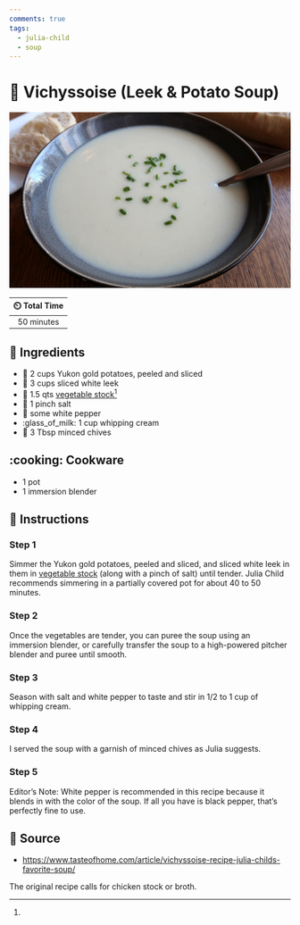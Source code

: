 ```yaml
---
comments: true
tags:
  - julia-child
  - soup
---
```

# :leafy_green: Vichyssoise (Leek & Potato Soup)

![Vichyssoise (Leek and Potato Soup)](../assets/images/vichyssoise-(leek-and-potato-soup).jpg)

| :timer_clock: Total Time |
|:-----------------------: |
| 50 minutes |

## :salt: Ingredients

- :potato: 2 cups Yukon gold potatoes, peeled and sliced
- :leafy_green: 3 cups sliced white leek
- :stew: 1.5 qts [vegetable stock][1][^1]
- :salt: 1 pinch salt
- :salt: some white pepper
- :glass_of_milk: 1 cup whipping cream
- :herb: 3 Tbsp minced chives

## :cooking: Cookware

- 1 pot
- 1 immersion blender

## :pencil: Instructions

### Step 1

Simmer the Yukon gold potatoes, peeled and sliced, and sliced white leek in them in [vegetable stock][1] (along with a
pinch of salt) until tender. Julia Child recommends simmering in a partially covered pot for about 40 to 50 minutes.

### Step 2

Once the vegetables are tender, you can puree the soup using an immersion blender, or carefully transfer the soup to a
high-powered pitcher blender and puree until smooth.

### Step 3

Season with salt and white pepper to taste and stir in 1/2 to 1 cup of whipping cream.

### Step 4

I served the soup with a garnish of minced chives as Julia suggests.

### Step 5

Editor’s Note: White pepper is recommended in this recipe because it blends in with the color of the soup. If all you
have is black pepper, that’s perfectly fine to use.

## :link: Source

- <https://www.tasteofhome.com/article/vichyssoise-recipe-julia-childs-favorite-soup/>

[1]: <../ingredients/vegetable-broth.md>
[^1]:
  The original recipe calls for chicken stock or broth.
